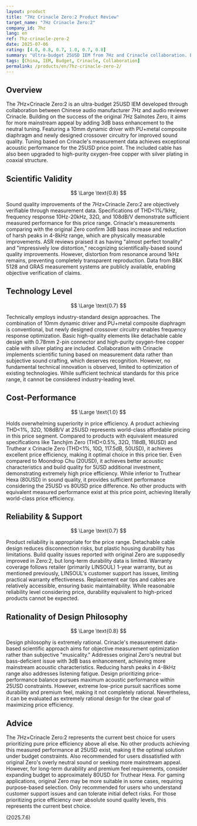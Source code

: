 ```yaml
---
layout: product
title: "7Hz Crinacle Zero:2 Product Review"
target_name: "7Hz Crinacle Zero:2"
company_id: 7hz
lang: en
ref: 7hz-crinacle-zero-2
date: 2025-07-06
rating: [4.0, 0.8, 0.7, 1.0, 0.7, 0.8]
summary: "Ultra-budget 25USD IEM from 7Hz and Crinacle collaboration. Enhanced the neutral tuning of original Zero with 3dB bass reinforcement for more mainstream appeal. Provides THD<1%, 32Ω, 108dB/V specifications at 25USD, achieving excellent price efficiency in this price segment. Technical performance at industry average level but sufficiently practical considering the price. Some durability concerns but optimal choice for pure price efficiency prioritization."
tags: [China, IEM, Budget, Crinacle, Collaboration]
permalink: /products/en/7hz-crinacle-zero-2/
---
```


## Overview

The 7Hz×Crinacle Zero:2 is an ultra-budget 25USD IEM developed through collaboration between Chinese audio manufacturer 7Hz and audio reviewer Crinacle. Building on the success of the original 7Hz Salnotes Zero, it aims for more mainstream appeal by adding 3dB bass enhancement to the neutral tuning. Featuring a 10mm dynamic driver with PU+metal composite diaphragm and newly designed crossover circuitry for improved sound quality. Tuning based on Crinacle's measurement data achieves exceptional acoustic performance for the 25USD price point. The included cable has also been upgraded to high-purity oxygen-free copper with silver plating in coaxial structure.

## Scientific Validity

$$ \Large \text{0.8} $$

Sound quality improvements of the 7Hz×Crinacle Zero:2 are objectively verifiable through measurement data. Specifications of THD<1%/1kHz, frequency response 10Hz-20kHz, 32Ω, and 108dB/V demonstrate sufficient measured performance for this price range. Crinacle's measurements comparing with the original Zero confirm 3dB bass increase and reduction of harsh peaks in 4-8kHz range, which are physically measurable improvements. ASR reviews praised it as having "almost perfect tonality" and "impressively low distortion," recognizing scientifically-based sound quality improvements. However, distortion from resonance around 1kHz remains, preventing completely transparent reproduction. Data from B&K 5128 and GRAS measurement systems are publicly available, enabling objective verification of claims.

## Technology Level

$$ \Large \text{0.7} $$

Technically employs industry-standard design approaches. The combination of 10mm dynamic driver and PU+metal composite diaphragm is conventional, but newly designed crossover circuitry enables frequency response optimization. Basic high-quality elements like detachable cable design with 0.78mm 2-pin connector and high-purity oxygen-free copper cable with silver plating are included. Collaboration with Crinacle implements scientific tuning based on measurement data rather than subjective sound crafting, which deserves recognition. However, no fundamental technical innovation is observed, limited to optimization of existing technologies. While sufficient technical standards for this price range, it cannot be considered industry-leading level.

## Cost-Performance

$$ \Large \text{1.0} $$

Holds overwhelming superiority in price efficiency. A product achieving THD<1%, 32Ω, 108dB/V at 25USD represents world-class affordable pricing in this price segment. Compared to products with equivalent measured specifications like Tanchjim Zero (THD<0.5%, 32Ω, 118dB, 16USD) and Truthear x Crinacle Zero (THD<1%, 10Ω, 117.5dB, 50USD), it achieves excellent price efficiency, making it optimal choice in this price tier. Even compared to Moondrop Chu (20USD), it achieves better acoustic characteristics and build quality for 5USD additional investment, demonstrating extremely high price efficiency. While inferior to Truthear Hexa (80USD) in sound quality, it provides sufficient performance considering the 25USD vs 80USD price difference. No other products with equivalent measured performance exist at this price point, achieving literally world-class price efficiency.

## Reliability & Support

$$ \Large \text{0.7} $$

Product reliability is appropriate for the price range. Detachable cable design reduces disconnection risks, but plastic housing durability has limitations. Build quality issues reported with original Zero are supposedly improved in Zero:2, but long-term durability data is limited. Warranty coverage follows retailer (primarily LINSOUL) 1-year warranty, but as mentioned previously, LINSOUL's customer support has issues, limiting practical warranty effectiveness. Replacement ear tips and cables are relatively accessible, ensuring basic maintainability. While reasonable reliability level considering price, durability equivalent to high-priced products cannot be expected.

## Rationality of Design Philosophy

$$ \Large \text{0.8} $$

Design philosophy is extremely rational. Crinacle's measurement data-based scientific approach aims for objective measurement optimization rather than subjective "musicality." Addresses original Zero's neutral but bass-deficient issue with 3dB bass enhancement, achieving more mainstream acoustic characteristics. Reducing harsh peaks in 4-8kHz range also addresses listening fatigue. Design prioritizing price-performance balance pursues maximum acoustic performance within 25USD constraints. However, extreme low-price pursuit sacrifices some durability and premium feel, making it not completely rational. Nevertheless, it can be evaluated as extremely rational design for the clear goal of maximizing price efficiency.

## Advice

The 7Hz×Crinacle Zero:2 represents the current best choice for users prioritizing pure price efficiency above all else. No other products achieving this measured performance at 25USD exist, making it the optimal solution under budget constraints. Also recommended for users dissatisfied with original Zero's overly neutral sound or seeking more mainstream appeal. However, for long-term durability and premium feel requirements, consider expanding budget to approximately 80USD for Truthear Hexa. For gaming applications, original Zero may be more suitable in some cases, requiring purpose-based selection. Only recommended for users who understand customer support issues and can tolerate initial defect risks. For those prioritizing price efficiency over absolute sound quality levels, this represents the current best choice.

(2025.7.6)